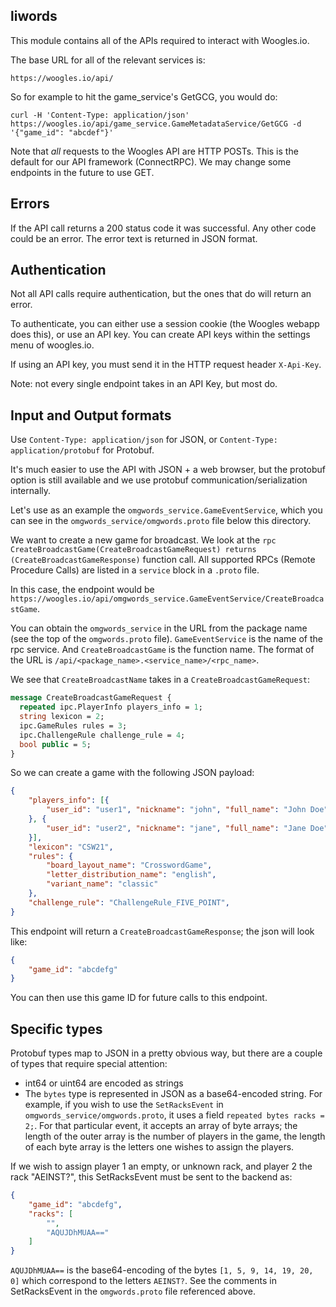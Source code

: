 ## liwords

This module contains all of the APIs required to interact with
Woogles.io.

The base URL for all of the relevant services is:

`https://woogles.io/api/`

So for example to hit the game_service's GetGCG, you would do:

```
curl -H 'Content-Type: application/json' https://woogles.io/api/game_service.GameMetadataService/GetGCG -d '{"game_id": "abcdef"}'
```

Note that *all* requests to the Woogles API are HTTP POSTs. This is the default for our API framework (ConnectRPC). We may change some endpoints in the future to use GET.

## Errors

If the API call returns a 200 status code it was successful. Any other code could be an error. The error text is returned in JSON format.

## Authentication

Not all API calls require authentication, but the ones that do will return an error.

To authenticate, you can either use a session cookie (the Woogles webapp does this), or use an API key. You can create API keys within the settings menu of woogles.io.

If using an API key, you must send it in the HTTP request header `X-Api-Key`.

Note: not every single endpoint takes in an API Key, but most do.

## Input and Output formats

Use `Content-Type: application/json` for JSON, or `Content-Type: application/protobuf` for Protobuf.

It's much easier to use the API with JSON + a web browser, but the protobuf option is still available and we use protobuf communication/serialization internally.

Let's use as an example the `omgwords_service.GameEventService`, which you can see in the `omgwords_service/omgwords.proto` file below this directory.

We want to create a new game for broadcast. We look at the `rpc CreateBroadcastGame(CreateBroadcastGameRequest) returns (CreateBroadcastGameResponse)` function call. All supported RPCs (Remote Procedure Calls) are listed in a `service` block in a `.proto` file.

In this case, the endpoint would be `https://woogles.io/api/omgwords_service.GameEventService/CreateBroadcastGame`.

You can obtain the `omgwords_service` in the URL from the package name (see the top of the `omgwords.proto` file). `GameEventService` is the name of the rpc service. And `CreateBroadcastGame` is the function name. The format of the URL is `/api/<package_name>.<service_name>/<rpc_name>`.

We see that `CreateBroadcastName` takes in a `CreateBroadcastGameRequest`:

```proto
message CreateBroadcastGameRequest {
  repeated ipc.PlayerInfo players_info = 1;
  string lexicon = 2;
  ipc.GameRules rules = 3;
  ipc.ChallengeRule challenge_rule = 4;
  bool public = 5;
}
```

So we can create a game with the following JSON payload:

```json
{
    "players_info": [{
        "user_id": "user1", "nickname": "john", "full_name": "John Doe", "first": true
    }, {
        "user_id": "user2", "nickname": "jane", "full_name": "Jane Doe"
    }],
    "lexicon": "CSW21",
    "rules": {
        "board_layout_name": "CrosswordGame",
        "letter_distribution_name": "english",
        "variant_name": "classic"
    },
    "challenge_rule": "ChallengeRule_FIVE_POINT",
}
```

This endpoint will return a `CreateBroadcastGameResponse`; the json will look like:

```json
{
    "game_id": "abcdefg"
}
```

You can then use this game ID for future calls to this endpoint.

## Specific types

Protobuf types map to JSON in a pretty obvious way, but there are a couple of types that require special attention:

- int64 or uint64 are encoded as strings
- The `bytes` type is represented in JSON as a base64-encoded string. For example, if you wish to use the `SetRacksEvent` in `omgwords_service/omgwords.proto`, it uses a field `repeated bytes racks = 2;`. For that particular event, it accepts an array of byte arrays; the length of the outer array is the number of players in the game, the length of each byte array is the letters one wishes to assign the players.

If we wish to assign player 1 an empty, or unknown rack, and player 2 the rack "AEINST?", this SetRacksEvent must be sent to the backend as:

```json
{
    "game_id": "abcdefg",
    "racks": [
        "",
        "AQUJDhMUAA=="
    ]
}
```

`AQUJDhMUAA==` is the base64-encoding of the bytes `[1, 5, 9, 14, 19, 20, 0]` which correspond to the letters `AEINST?`. See the comments in SetRacksEvent in the `omgwords.proto` file referenced above.